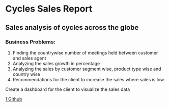 # Cycles Sales Report

## Sales analysis of cycles across the globe

### Business Problems:

1. Finding the countrywise number of meetings held between customer and sales agent
2. Analyzing the sales growth in percentage
3. Analyzing the sales by customer segment wise, product type wise and country wise
4. Recommendations for the client to increase the sales where sales is low

Create a dashboard for the client to visualize the sales data



[1.Github](https://github.com/fhrt811 "Github of Faisal")
